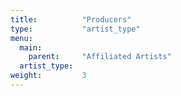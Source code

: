 ```yaml
---
title:          "Producers"
type:           "artist_type"
menu:
  main:
    parent:     "Affiliated Artists"
  artist_type:
weight:         3
---
```

